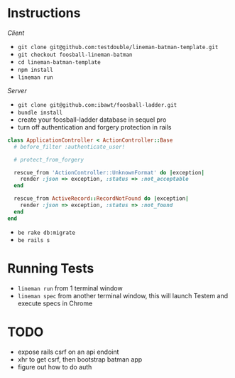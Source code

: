 # Instructions

*Client*

- `git clone git@github.com:testdouble/lineman-batman-template.git`
- `git checkout foosball-lineman-batman`
- `cd lineman-batman-template`
- `npm install`
- `lineman run`

*Server*

* `git clone git@github.com:ibawt/foosball-ladder.git`
* `bundle install`
* create your foosball-ladder database in sequel pro
* turn off authentication and forgery protection in rails

```ruby
class ApplicationController < ActionController::Base
  # before_filter :authenticate_user!

  # protect_from_forgery

  rescue_from 'ActionController::UnknownFormat' do |exception|
    render :json => exception, :status => :not_acceptable
  end

  rescue_from ActiveRecord::RecordNotFound do |exception|
    render :json => exception, :status => :not_found
  end
end
```

* `be rake db:migrate`
* `be rails s`

# Running Tests

* `lineman run` from 1 terminal window
* `lineman spec` from another terminal window, this will launch Testem and execute specs in Chrome

# TODO

* expose rails csrf on an api endoint
* xhr to get csrf, then bootstrap batman app
* figure out how to do auth
